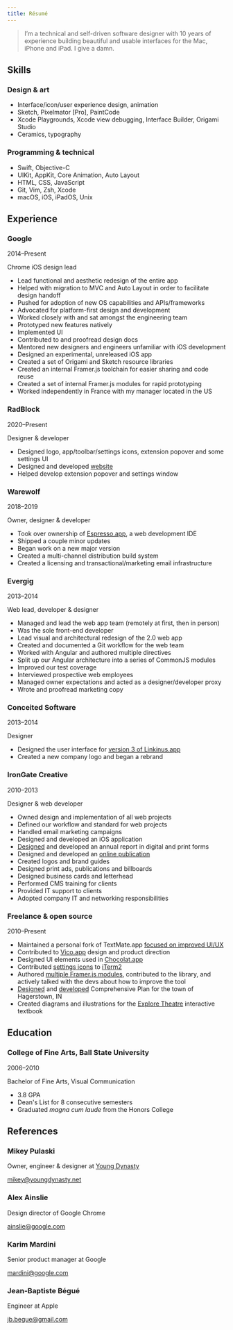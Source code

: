 ```yaml
---
title: Résumé
---
```


> I’m a technical and self-driven software designer with 10 years of experience building beautiful and usable interfaces for the Mac, iPhone and iPad. I give a damn.

## Skills
### Design & art
- Interface/icon/user experience design, animation
- Sketch, Pixelmator [Pro], PaintCode
- Xcode Playgrounds, Xcode view debugging, Interface Builder, Origami Studio
- Ceramics, typography

### Programming & technical
- Swift, Objective-C
- UIKit, AppKit, Core Animation, Auto Layout
- HTML, CSS, JavaScript
- Git, Vim, Zsh, Xcode
- macOS, iOS, iPadOS, Unix

## Experience
### Google
<p class="timespan">2014–Present</p>
Chrome iOS design lead

- Lead functional and aesthetic redesign of the entire app
- Helped with migration to MVC and Auto Layout in order to facilitate design handoff
- Pushed for adoption of new OS capabilities and APIs/frameworks
- Advocated for platform-first design and development
- Worked closely with and sat amongst the engineering team
- Prototyped new features natively
- Implemented UI
- Contributed to and proofread design docs
- Mentored new designers and engineers unfamiliar with iOS development
- Designed an experimental, unreleased iOS app
- Created a set of Origami and Sketch resource libraries
- Created an internal Framer.js toolchain for easier sharing and code reuse
- Created a set of internal Framer.js modules for rapid prototyping
- Worked independently in France with my manager located in the US

### RadBlock
<p class="timespan">2020–Present</p>
Designer & developer

- Designed logo, app/toolbar/settings icons, extension popover and some settings UI
- Designed and developed [website](https://radblock.app)
- Helped develop extension popover and settings window

### Warewolf
<p class="timespan">2018–2019</p>
Owner, designer & developer

- Took over ownership of [Espresso.app](https://espressoapp.com), a web development IDE
- Shipped a couple minor updates
- Began work on a new major version
- Created a multi-channel distribution build system
- Created a licensing and transactional/marketing email infrastructure

### Evergig
<p class="timespan">2013–2014</p>
Web lead, developer & designer

- Managed and lead the web app team (remotely at first, then in person)
- Was the sole front-end developer
- Lead visual and architectural redesign of the 2.0 web app
- Created and documented a Git workflow for the web team
- Worked with Angular and authored multiple directives
- Split up our Angular architecture into a series of CommonJS modules
- Improved our test coverage
- Interviewed prospective web employees
- Managed owner expectations and acted as a designer/developer proxy
- Wrote and proofread marketing copy

### Conceited Software
<p class="timespan">2013–2014</p>
Designer

- Designed the user interface for [version 3 of Linkinus.app](/resume-references/linkinus3)
- Created a new company logo and began a rebrand

### IronGate Creative
<p class="timespan">2010–2013</p>
Designer & web developer

- Owned design and implementation of all web projects
- Defined our workflow and standard for web projects
- Handled email marketing campaigns
- Designed and developed an iOS application
- [Designed](/resume-references/stronger-nation-2013) and developed an annual report in digital and print forms
- Designed and developed an [online publication](http://focus.luminafoundation.org/focus-archive/)
- Created logos and brand guides
- Designed print ads, publications and billboards
- Designed business cards and letterhead
- Performed CMS training for clients
- Provided IT support to clients
- Adopted company IT and networking responsibilities


### Freelance & open source<a id="freelance"></a>
<p class="timespan">2010–Present</p>

- Maintained a personal fork of TextMate.app [focused on improved UI/UX](/words/shades-of-grey)
- Contributed to [Vico.app](https://github.com/vicoapp/vico) design and product direction
- Designed UI elements used in [Chocolat.app](http://chocolatapp.com/)
- Contributed [settings icons](https://github.com/gnachman/iTerm2/pull/203) to [iTerm2](https://iterm2.com)
- Authored [multiple Framer.js modules](https://github.com/search?q=user%3Apeteschaffner+framer), contributed to the library, and actively talked with the devs about how to improve the tool
- [Designed](http://hagerstown.github.io/) and [developed](https://github.com/hagerstown/comprehensive-plan) Comprehensive Plan for the town of Hagerstown, IN
- Created diagrams and illustrations for the [Explore Theatre](https://www.pearson.com/us/higher-education/product/O-Hara-Explore-Theatre-Standalone-Access-Card/9780205028726.html) interactive textbook

## Education
### College of Fine Arts, Ball State University
<p class="timespan">2006–2010</p>
Bachelor of Fine Arts, Visual Communication

- 3.8 GPA
- Dean's List for 8 consecutive semesters
- Graduated *magna cum laude* from the Honors College

## References
### Mikey Pulaski
Owner, engineer & designer at [Young Dynasty](https://www.youngdynasty.net)

[mikey@youngdynasty.net](mailto:mikey@youngdynasty.net)

### Alex Ainslie
Design director of Google Chrome

[ainslie@google.com](mailto:ainslie@google.com)

### Karim Mardini
Senior product manager at Google

[mardini@google.com](mailto:mardini@google.com)

### Jean-Baptiste Bégué
Engineer at Apple

[jb.begue@gmail.com](mailto:jb.begue@gmail.com)